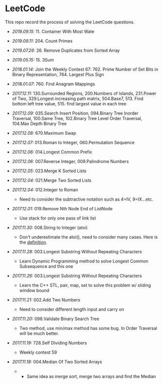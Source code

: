 # LeetCode
This repo record the process of solving the LeetCode questions.

- _2019.09.15:_ 11. Container With Most Wate
- _2019.09.11:_ 204. Count Primes
- _2019.07.26:_ 26. Remove Duplicates from Sorted Array
- _2019.05.15:_ 15. 3Sum
- _2018.01.14:_ Join the Weekly Contest 67: 762. Prime Number of Set Bits in Binary Representation, 764. Largest Plus Sign
- _2018.01.07:_ 760. Find Anagram Mappings

- _2017.12.11:_ 130.Surrounded Regions, 200.Numbers of Islands, 231.Power of Two,
                329.Longest increasing path matrix, 504.Base7,
                513. Find bottom left tree value, 515. find largest value in each tree
- _2017.12.09:_ 035.Search Insert Position, 094.Binary Tree Inorder Traversal,
                100.Same Tree, 102.Binary Tree Level Order Traversal, 104.Max Depth Binary Tree
- _2017.12.08:_ 670.Maximum Swap
- _2017.12.07:_ 013.Roman to Integer, 060.Permutation Sequence
- _2017.12.06:_ 014.Longest Common Prefix
- _2017.12.06:_ 007.Reverse Integer, 009.Palindrome Numbers
- _2017.12.05:_ 023.Merge K Sorted Lists
- _2017.12.04:_ 021.Merge Two Sorted Lists
- _2017.12.04:_ 012.Integer to Roman
    - Need to consider the subtractive notation such as 4=IV, 9=IX...etc.
- _2017.12.01:_ 019.Remove Nth Node End of ListNode
    - Use stack for only one pass of link list
- _2017.11.30:_ 008.String to Integer (atoi)
    - Don't underestimate the atoi(), need to consider many cases. Here is the [definition][2de51da4].
- _2017.11.28:_ 003.Longest Substring Without Repeating Characters
    - Learn Dynamic Programming method to solve Longest Common Subsequence and this one
- _2017.11.26:_ 003.Longest Substring Without Repeating Characters
    - Learn the C++ STL, pair, map, set to solve this problem w/ sliding window bound
- _2017.11.21:_ 002.Add Two Numbers
    - Need to consider different length input and carry on
- _2017.11.20:_ 098.Validate Binary Search Tree
    - Two method, use min/max method has some bug. In Order Traversal will be much better.
- _2017.11.19:_ 728.Self Dividing Numbers
    - Weekly contest 59
- _2017.11.18:_ 004.Median Of Two Sorted Arrays
    - - Same idea as merge sort, merge two arrays and find the Median

  [2de51da4]: http://www.cplusplus.com/reference/cstdlib/atoi/ "atoi"
